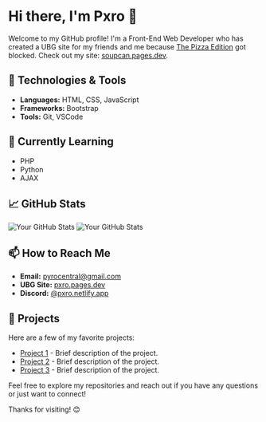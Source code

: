 # Hi there, I'm Pxro 👋

Welcome to my GitHub profile! I'm a Front-End Web Developer who has created a UBG site for my friends and me because [The Pizza Edition](https://thepizzaedition.github.io) got blocked. Check out my site: [soupcan.pages.dev](https://soupcan.pages.dev).

## 🔧 Technologies & Tools

- **Languages:** HTML, CSS, JavaScript
- **Frameworks:** Bootstrap
- **Tools:** Git, VSCode

## 🌱 Currently Learning

- PHP
- Python
- AJAX

## 📈 GitHub Stats

![Your GitHub Stats](https://github-readme-stats.vercel.app/api/top-langs/?username=googleclassroom1&layout=pie&theme=radical&hide_title=true) ![Your GitHub Stats](https://github-readme-stats.vercel.app/api?username=googleclassroom1&show_icons=true&theme=radical)

## 📫 How to Reach Me

- **Email:** [pyrocentral@gmail.com](mailto:pyrocentral@gmail.com)
- **UBG Site:** [pxro.pages.dev](https://soupcan.pages.dev)
- **Discord:** [@pxro.netlify.app](https://pxro.netlify.app)

## 🚀 Projects

Here are a few of my favorite projects:

- [Project 1](link-to-your-project) - Brief description of the project.
- [Project 2](link-to-your-project) - Brief description of the project.
- [Project 3](link-to-your-project) - Brief description of the project.

Feel free to explore my repositories and reach out if you have any questions or just want to connect!

Thanks for visiting! 😊

